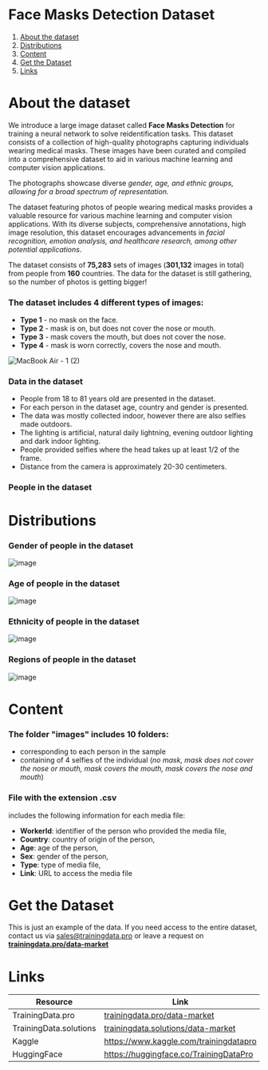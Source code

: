# Face Masks Detection Dataset
1. [ About the dataset ](#about)
2. [ Distributions ](#dist)
3. [ Content ](#cont)
4. [ Get the Dataset ](#getdat)
5. [ Links ](#link)

<a name="about"></a>
# About the dataset
We introduce a large image dataset called **Face Masks Detection** for training a neural network to solve reidentification tasks. This dataset consists of a collection of high-quality photographs capturing individuals wearing medical masks. These images have been curated and compiled into a comprehensive dataset to aid in various machine learning and computer vision applications. 

The photographs showcase diverse *gender, age, and ethnic groups, allowing for a broad spectrum of representation.*

The dataset featuring photos of people wearing medical masks provides a valuable resource for various machine learning and computer vision applications. With its diverse subjects, comprehensive annotations, high image resolution, this dataset encourages advancements in *facial recognition, emotion analysis, and healthcare research, among other potential applications*.

The dataset consists of **75,283** sets of images (**301,132** images in total) from people from **160** countries. The data for the dataset is still gathering, so the number of photos is getting bigger!

### The dataset includes 4 different types of images:
- **Type 1** - no mask on the face.
- **Type 2** - mask is on, but does not cover the nose or mouth.
- **Type 3** - mask covers the mouth, but does not cover the nose.
- **Type 4** - mask is worn correctly, covers the nose and mouth.

![MacBook Air - 1 (2)](https://github.com/Trainingdata-datamarket/Face-Masks-Detection/assets/113421352/4ba7d77b-0372-4dc5-990b-329756af52b8)

### Data in the dataset
- People from 18 to 81 years old are presented in the dataset.
- For each person in the dataset age, country and gender is presented.
- The data was mostly collected indoor, however there are also selfies made outdoors.
- The lighting is artificial, natural daily lightning, evening outdoor lighting and dark indoor lighting.
- People provided selfies where the head takes up at least 1/2 of the frame.
- Distance from the camera is approximately 20-30 centimeters.

### People in the dataset


<a name="dist"></a>
# Distributions

### Gender of people in the dataset

![image](https://github.com/Trainingdata-datamarket/Face-Masks-Detection/assets/113421352/797b91f0-13e4-485b-9802-beb622feab55)

### Age of people in the dataset

![image](https://github.com/Trainingdata-datamarket/Face-Masks-Detection/assets/113421352/6e66e508-68b1-4c15-9f96-5cd682442614)

### Ethnicity of people in the dataset

![image](https://github.com/Trainingdata-datamarket/Face-Masks-Detection/assets/113421352/46027dae-ef5f-4a37-b5c2-69e5c84869d9)

### Regions of people in the dataset

![image](https://github.com/Trainingdata-datamarket/Face-Masks-Detection/assets/113421352/11ba3114-2ae7-485e-8568-5312991b209d)

<a name="cont"></a>

# Content
### The folder **"images"** includes 10 folders:
- corresponding to each person in the sample
- containing of 4 selfies of the individual (*no mask, mask does not cover the nose or mouth, mask covers the mouth, mask covers the nose and mouth*)

### File with the extension .csv
includes the following information for each media file:
- **WorkerId**: identifier of the person who provided the media file,
- **Country**: country of origin of the person,
- **Age**: age of the person,
- **Sex**: gender of the person,
- **Type**: type of media file,
- **Link**: URL to access the media file

<a name="getdat"></a>
# Get the Dataset
This is just an example of the data. If you need access to the entire dataset, contact us via [sales@trainingdata.pro](mailto:sales@trainingdata.pro) or leave a request on **[trainingdata.pro/data-market](https://trainingdata.pro/data-market?utm_source=github)**

<a name="link"></a>
# Links
| Resource | Link |
| --- | --- |
| TrainingData.pro | [trainingdata.pro/data-market](https://trainingdata.pro/data-market?utm_source=github) |
| TrainingData.solutions | [trainingdata.solutions/data-market](https://trainingdata.solutions/data-market?utm_source=github) |
| Kaggle | https://www.kaggle.com/trainingdatapro |
| HuggingFace | https://huggingface.co/TrainingDataPro |


